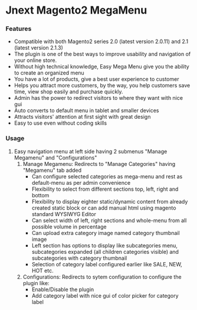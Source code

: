 # Jnext Magento2 MegaMenu
<h3>Features</h3>
<ul>
	<li>Compatible with both Magento2 series 2.0 (latest version 2.0.11) and 2.1 (latest version 2.1.3)</li>
	<li>The plugin is one of the best ways to improve usability and navigation of your online store.</li>
	<li>Without high technical knowledge, Easy Mega Menu give you the ability to create an organized menu</li>
	<li>You have a lot of products, give a best user experience to customer</li>
	<li>Helps you attract more customers, by the way, you help customers save time, view shop easily and purchase quickly.</li>
	<li>Admin has the power to redirect visitors to where they want with nice gui</li>
	<li>Auto converts to default menu in tablet and smaller devices</li>
	<li>Attracts visitors' attention at first sight with great design</li>
	<li>Easy to use even without coding skills</li>
</ul>
<h3>Usage</h3>
<ol>
	<li>Easy navigation menu at left side having 2 submenus "Manage Megamenu" and "Configurations"
		<ol>
			<li>Manage Megamenu: Redirects to "Manage Categories" having "Megamenu" tab added
				<ul>
					<li>Can configure selected categories as mega-menu and rest as default-menu as per admin convenience</li>
					<li>Flexibility to select from different sections top, left, right and bottom</li>
					<li>Flexibility to display eighter static/dynamic content from already created static block or can add manual html using magento standard WYSIWYG Editor</li>
					<li>Can select width of left, right sections and whole-menu from all possible volume in percentage</li>
					<li>Can upload extra category image named category thumbnail image</li>
					<li>Left section has options to display like subcategories menu, subcategories expanded (all children categories visible) and subcategories with category thumbnail</li>
					<li>Selection of category label configured earlier like SALE, NEW, HOT etc.</li>
				</ul>
			</li>
			<li>Configurations: Redirects to sytem configuration to configure the plugin like:
				<ul>
					<li>Enable/Disable the plugin</li>
					<li>Add category label with nice gui of color picker for category label</li>
				</ul>
			</li>
		</ol>
	</li>
</ol>
